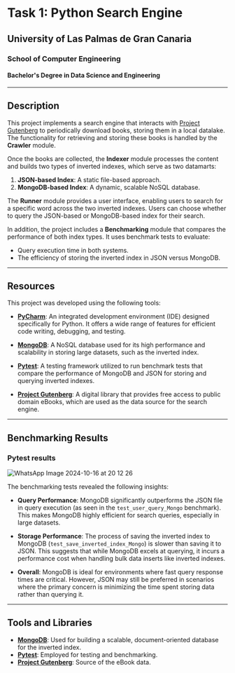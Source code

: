 # Task 1: Python Search Engine

## University of Las Palmas de Gran Canaria
### School of Computer Engineering
#### Bachelor's Degree in Data Science and Engineering

---

## Description

This project implements a search engine that interacts with [Project Gutenberg](https://www.gutenberg.org/) to periodically download books, storing them in a local datalake. The functionality for retrieving and storing these books is handled by the **Crawler** module.

Once the books are collected, the **Indexer** module processes the content and builds two types of inverted indexes, which serve as two datamarts: 
1. **JSON-based Index**: A static file-based approach.
2. **MongoDB-based Index**: A dynamic, scalable NoSQL database.

The **Runner** module provides a user interface, enabling users to search for a specific word across the two inverted indexes. Users can choose whether to query the JSON-based or MongoDB-based index for their search.

In addition, the project includes a **Benchmarking** module that compares the performance of both index types. It uses benchmark tests to evaluate:
- Query execution time in both systems.
- The efficiency of storing the inverted index in JSON versus MongoDB.

---

## Resources

This project was developed using the following tools:

- **[PyCharm](https://www.jetbrains.com/pycharm/)**: An integrated development environment (IDE) designed specifically for Python. It offers a wide range of features for efficient code writing, debugging, and testing.
  
- **[MongoDB](https://www.mongodb.com/)**: A NoSQL database used for its high performance and scalability in storing large datasets, such as the inverted index.

- **[Pytest](https://docs.pytest.org/)**: A testing framework utilized to run benchmark tests that compare the performance of MongoDB and JSON for storing and querying inverted indexes.

- **[Project Gutenberg](https://www.gutenberg.org/)**: A digital library that provides free access to public domain eBooks, which are used as the data source for the search engine.

---

## Benchmarking Results

### Pytest results

![WhatsApp Image 2024-10-16 at 20 12 26](https://github.com/user-attachments/assets/d90d4b33-8b7e-4b95-a20d-22e81f871d57)

The benchmarking tests revealed the following insights:

- **Query Performance**: MongoDB significantly outperforms the JSON file in query execution (as seen in the `test_user_query_Mongo` benchmark). This makes MongoDB highly efficient for search queries, especially in large datasets.
  
- **Storage Performance**: The process of saving the inverted index to MongoDB (`test_save_inverted_index_Mongo`) is slower than saving it to JSON. This suggests that while MongoDB excels at querying, it incurs a performance cost when handling bulk data inserts like inverted indexes.
  
- **Overall**: MongoDB is ideal for environments where fast query response times are critical. However, JSON may still be preferred in scenarios where the primary concern is minimizing the time spent storing data rather than querying it.

---

## Tools and Libraries

- **[MongoDB](https://www.mongodb.com/)**: Used for building a scalable, document-oriented database for the inverted index.
- **[Pytest](https://docs.pytest.org/)**: Employed for testing and benchmarking.
- **[Project Gutenberg](https://www.gutenberg.org/)**: Source of the eBook data.
